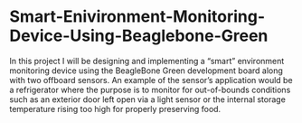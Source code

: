 # Smart-Enivironment-Monitoring-Device-Using-Beaglebone-Green
In this project I will be designing and implementing a “smart” environment monitoring device using the BeagleBone Green development board along with two offboard sensors. An example of the sensor’s application would be a refrigerator where the purpose is to monitor for out-of-bounds conditions such as an exterior door left open via a light sensor or the internal storage temperature rising too high for properly preserving food.
